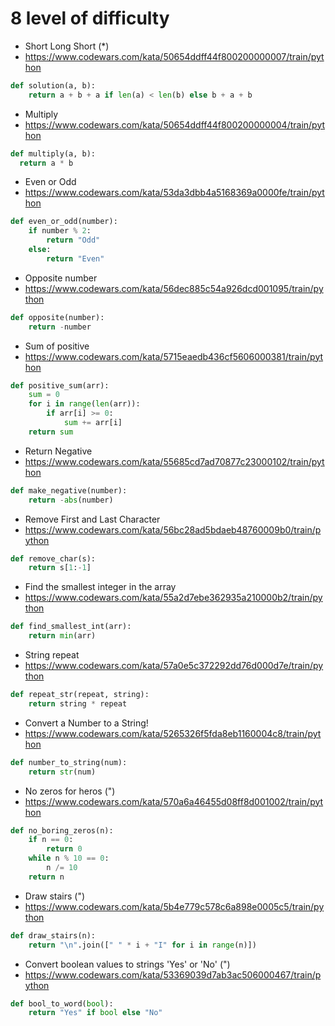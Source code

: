# 8 level of difficulty


* Short Long Short (*)
* https://www.codewars.com/kata/50654ddff44f800200000007/train/python

```python
def solution(a, b):
    return a + b + a if len(a) < len(b) else b + a + b
```


* Multiply
* https://www.codewars.com/kata/50654ddff44f800200000004/train/python

```python
def multiply(a, b):
  return a * b
```


* Even or Odd
* https://www.codewars.com/kata/53da3dbb4a5168369a0000fe/train/python

```python
def even_or_odd(number):
    if number % 2:
        return "Odd"
    else:
        return "Even"
```


* Opposite number
* https://www.codewars.com/kata/56dec885c54a926dcd001095/train/python

```python
def opposite(number):
    return -number
```


* Sum of positive
* https://www.codewars.com/kata/5715eaedb436cf5606000381/train/python

```python
def positive_sum(arr):
    sum = 0
    for i in range(len(arr)):
        if arr[i] >= 0:
            sum += arr[i]
    return sum
```


* Return Negative
* https://www.codewars.com/kata/55685cd7ad70877c23000102/train/python

```python
def make_negative(number):
    return -abs(number)
```


* Remove First and Last Character
* https://www.codewars.com/kata/56bc28ad5bdaeb48760009b0/train/python

```python
def remove_char(s):
    return s[1:-1]
```


* Find the smallest integer in the array
* https://www.codewars.com/kata/55a2d7ebe362935a210000b2/train/python

```python
def find_smallest_int(arr):
    return min(arr)
```


* String repeat
* https://www.codewars.com/kata/57a0e5c372292dd76d000d7e/train/python

```python
def repeat_str(repeat, string):
    return string * repeat
```


* Convert a Number to a String!
* https://www.codewars.com/kata/5265326f5fda8eb1160004c8/train/python

```python
def number_to_string(num):
    return str(num)
```


* No zeros for heros (")
* https://www.codewars.com/kata/570a6a46455d08ff8d001002/train/python

```python
def no_boring_zeros(n):
    if n == 0:
        return 0
    while n % 10 == 0:
        n /= 10
    return n
```


* Draw stairs (")
* https://www.codewars.com/kata/5b4e779c578c6a898e0005c5/train/python

```python
def draw_stairs(n):
    return "\n".join([" " * i + "I" for i in range(n)])
```


* Convert boolean values to strings 'Yes' or 'No' (")
* https://www.codewars.com/kata/53369039d7ab3ac506000467/train/python

```python
def bool_to_word(bool):
    return "Yes" if bool else "No"
```
